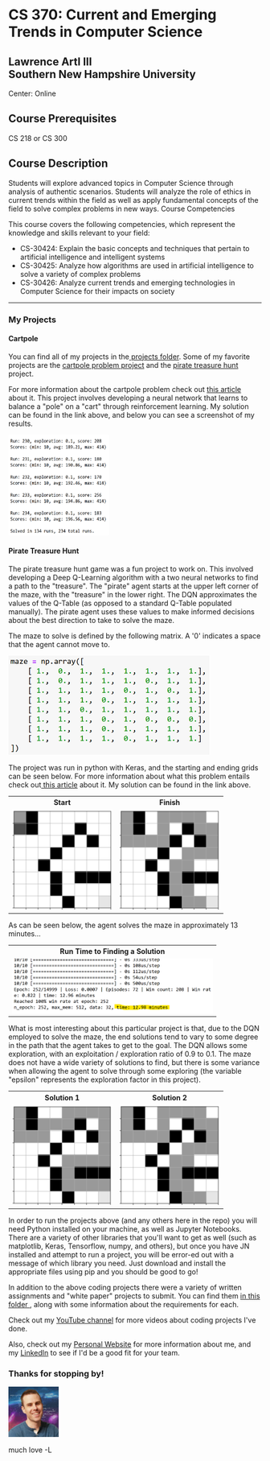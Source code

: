 <h1>CS 370: Current and Emerging Trends in Computer Science</h1>
<h2>Lawrence Artl III<br>
  Southern New Hampshire University</h2>
Center: Online

<h2>
Course Prerequisites
</h2>
CS 218 or CS 300
<h2>
Course Description
</h2>
<p>Students will explore advanced topics in Computer Science through analysis of authentic scenarios. Students will analyze the role of ethics in current trends within the field as well as apply fundamental concepts of the field to solve complex problems in new ways.
Course Competencies
</p>
<p>
This course covers the following competencies, which represent the knowledge and skills relevant to your field:
<ul>
    <li>CS-30424: Explain the basic concepts and techniques that pertain to artificial intelligence and intelligent systems
    <li>CS-30425: Analyze how algorithms are used in artificial intelligence to solve a variety of complex problems
    <li>CS-30426: Analyze current trends and emerging technologies in Computer Science for their impacts on society
</ul>
</p>
<hr>

<h3>My Projects</h3>
<h4>Cartpole</h4>
  <p>You can find all of my projects in the<a href="https://github.com/lorenarms/SNHU_CS_370_Emerging_Trends_in_CS" target="_blank"> projects folder</a>. 
  Some of my favorite projects are the <a href="https://github.com/lorenarms/SNHU_CS_370_Emerging_Trends_in_CS/tree/main/Cartpole" target="_blank"> cartpole problem project</a> and the <a href="https://github.com/lorenarms/SNHU_CS_370_Emerging_Trends_in_CS/tree/main/TreasureHuntGame/TreasureHuntGame" target="_blank"> pirate treasure hunt</a> project.
</p>
<p>For more information about the cartpole problem check out <a href="https://towardsdatascience.com/the-cartepole-problem-competitive-performance-with-particle-swarm-optimization-672f018ede3c" target="_blank"> this article</a> about it. This project involves developing a neural network that learns to balance a "pole" on a "cart" through reinforcement learning. My solution can be found in the link above, and below you can see a screenshot of my results.</p>
<div>
    <img src="https://github.com/lorenarms/SNHU_CS_370_Emerging_Trends_in_CS/blob/main/images/solved.png" atl="[start]" style="width:200px;height:200px;">
</div>
<h4>Pirate Treasure Hunt</h4>
<p>The pirate treasure hunt game was a fun project to work on. This involved developing a Deep Q-Learning algorithm with a two neural networks to find a path to the "treasure". The "pirate" agent starts at the upper left corner of the maze, with the "treasure" in the lower right. The DQN approximates the values of the Q-Table (as opposed to a standard Q-Table populated manually). The pirate agent uses these values to make informed decisions about the best direction to take to solve the maze.
</p>

<p>
  The maze to solve is defined by the following matrix. A '0' indicates a space that the agent cannot move to.
</p>
<img src="https://github.com/lorenarms/SNHU_CS_370_Emerging_Trends_in_CS/blob/main/images/matrix_maze.png" alt="[matrix]" style="width:400px;">

<p>
The project was run in python with Keras, and the starting and ending grids can be seen below. For more information about what this problem entails check out<a href="https://gotensor.com/2019/10/02/q-learning-an-introduction-through-a-simple-table-based-implementation-with-learning-rate-discount-factor-and-exploration/" target="_blank"> this article</a> about it. My solution can be found in the link above.</p>

<table>
    <tr>
        <th>Start</th>
        <th>Finish</th>
    </tr>
    <tr>
        <td><img src="https://github.com/lorenarms/SNHU_CS_370_Emerging_Trends_in_CS/blob/main/images/start.png" atl="[start]" style="width:200px;height:200px;"></td>
        <td><img src="https://github.com/lorenarms/SNHU_CS_370_Emerging_Trends_in_CS/blob/main/images/finish.png" atl="[finish]" style="width:200px;height:200px;"></td>
    </tr>
</table>
<p>
  As can be seen below, the agent solves the maze in approximately 13 minutes...
</p>
<table>
  <tr>
    <th>Run Time to Finding a Solution</th>
  </tr>
  <tr>
    <td><img src="https://github.com/lorenarms/SNHU_CS_370_Emerging_Trends_in_CS/blob/main/images/run_detes.png" alt="[run deets]" style="width:400px;"></td>
  </tr>
 </table>

<p>
What is most interesting about this particular project is that, due to the DQN employed to solve the maze, the end solutions tend to vary to some degree in the path that the agent takes to get to the goal. The DQN allows some exploration, with an exploitation / exploration ratio of 0.9 to 0.1. The maze does not have a wide variety of solutions to find, but there is some variance when allowing the agent to solve through some exploring (the variable "epsilon" represents the exploration factor in this project).   
</p>
<table>
  <tr>
    <th>Solution 1</th>
    <th>Solution 2</th>
  </tr>
  <tr>
    <td><img src="https://github.com/lorenarms/SNHU_CS_370_Emerging_Trends_in_CS/blob/main/images/alt_finish.png" atl="[start]" style="width:200px;height:200px;"></td>
    <td><img src="https://github.com/lorenarms/SNHU_CS_370_Emerging_Trends_in_CS/blob/main/images/finish.png" atl="[finish]" style="width:200px;height:200px;"></td>
  </tr>
</table>

<p>
In order to run the projects above (and any others here in the repo) you will need Python installed on your machine, as well as Jupyter Notebooks. There are a variety of other libraries that you'll want to get as well (such as matplotlib, Keras, Tensorflow, numpy, and others), but once you have JN installed and attempt to run a project, you will be error-ed out with a message of which library you need. Just download and install the appropriate files using pip and you should be good to go!
</p>

<p>
  In addition to the above coding projects there were a variety of written assignments and "white paper" projects to submit. You can find them <a href="https://github.com/lorenarms/SNHU_CS_370_Emerging_Trends_in_CS/tree/main/writeups" target="_blank"> in this folder </a>, along with some information about the requirements for each.
</p>

<p>Check out my <a href="https://www.youtube.com/channel/UCGtp8PRHgPCQHYoSxbMST8A" target="_blank">YouTube channel</a> for more videos about coding projects I've done.</p>
<p>Also, check out my <a href="http://artllj.com" target="_blank">Personal Website</a> for more information about me, and my <a href="https://www.linkedin.com/in/lorenarms95/" target="_blank">LinkedIn</a> to see if I'd be a good fit for your team. </p>
<h3>Thanks for stopping by!</h3>
<img src="https://github.com/lorenarms/SNHU_CS_370_Emerging_Trends_in_CS/blob/main/images/profile.png" atl="[picture of me]" style="width:100px;">
<p>much love
-L
</p>
